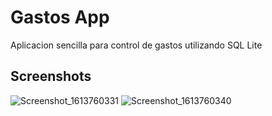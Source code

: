 # Gastos App

Aplicacion sencilla para control de gastos utilizando SQL Lite

## Screenshots

![Screenshot_1613760331](https://user-images.githubusercontent.com/37616820/108548059-afe1d680-72c1-11eb-930a-79272b5feef5.png)
![Screenshot_1613760340](https://user-images.githubusercontent.com/37616820/108548061-b07a6d00-72c1-11eb-899c-dd4c9a7b890b.png)
